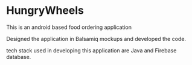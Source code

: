 # HungryWheels

This is an android based food ordering application

Designed the application in Balsamiq mockups and developed the code.
 
tech stack used in developing this application are Java and Firebase database.
